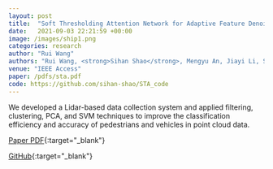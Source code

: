 ```yaml
---
layout: post
title:  "Soft Thresholding Attention Network for Adaptive Feature Denoising in SAR Ship Detection"
date:   2021-09-03 22:21:59 +00:00
image: /images/ship1.png
categories: research
author: "Rui Wang"
authors: "Rui Wang, <strong>Sihan Shao</strong>, Mengyu An, Jiayi Li, Shifeng Wang & Xiping Xu"
venue: "IEEE Access"
paper: /pdfs/sta.pdf
code: https://github.com/sihan-shao/STA_code
---
```

We developed a Lidar-based data collection system and applied filtering, clustering, PCA, and SVM techniques to improve the classification efficiency and accuracy of pedestrians and vehicles in point cloud data.


[Paper PDF](//pdfs/sta.pdf){:target="_blank"}

[GitHub](https://github.com/sihan-shao/STA_code){:target="_blank"}